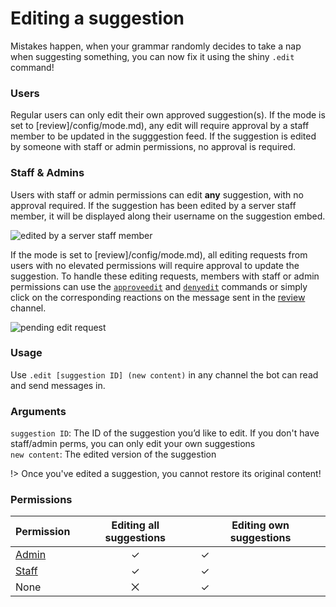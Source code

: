 # Editing a suggestion
Mistakes happen, when your grammar randomly decides to take a nap when suggesting something, you can now fix it using the shiny `.edit` command! 

### Users
Regular users can only edit their own approved suggestion(s). If the mode is set to [review]/config/mode.md), any edit will require approval by a staff member to be updated in the sugggestion feed. If the suggestion is edited by someone with staff or admin permissions, no approval is required.

### Staff & Admins
Users with staff or admin permissions can edit **any** suggestion, with no approval required. If the suggestion has been edited by a server staff member, it will be displayed along their username on the suggestion embed.

![edited by a server staff member](https://cdn.discordapp.com/attachments/769650556502409226/782613453437140992/unknown.png)

If the mode is set to [review]/config/mode.md), all editing requests from users with no elevated permissions will require approval to update the suggestion. To handle these editing requests, members with staff or admin permissions can use the [`approveedit`](/staff/approveedit.md) and [`denyedit`](/staff/denyedit.md) commands or simply click on the corresponding reactions on the message sent in the [review](config.review.md) channel.

![pending edit request](https://cdn.discordapp.com/attachments/769650556502409226/782617101940162560/unknown.png)

### Usage
Use `.edit [suggestion ID] (new content)` in any channel the bot can read and send messages in.

### Arguments

`suggestion ID`: The ID of the suggestion you’d like to edit. If you don't have staff/admin perms, you can only edit your own suggestions\
`new content`: The edited version of the suggestion

!> Once you've edited a suggestion, you cannot restore its original content! 

### Permissions

| Permission                          | Editing all suggestions | Editing own suggestions |
|-------------------------------------|:-----------------------:|-------------------------|
| [Admin](/config/adminroles.md)      | ✓                       | ✓                       |
| [Staff](/config/staffroles.md)      | ✓                       | ✓                       |
| None                                | ⨉                       | ✓                      |
